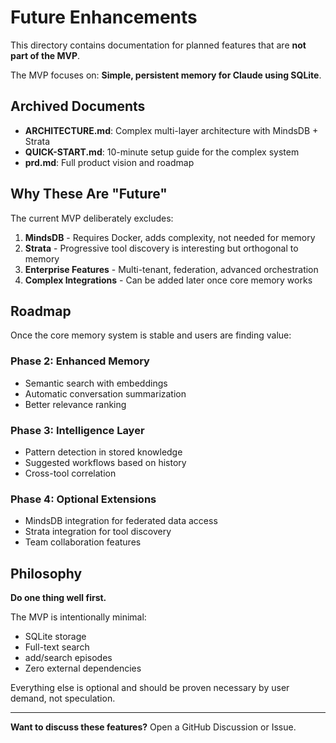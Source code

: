 # Future Enhancements

This directory contains documentation for planned features that are **not part of the MVP**.

The MVP focuses on: **Simple, persistent memory for Claude using SQLite**.

## Archived Documents

- **ARCHITECTURE.md**: Complex multi-layer architecture with MindsDB + Strata
- **QUICK-START.md**: 10-minute setup guide for the complex system
- **prd.md**: Full product vision and roadmap

## Why These Are "Future"

The current MVP deliberately excludes:

1. **MindsDB** - Requires Docker, adds complexity, not needed for memory
2. **Strata** - Progressive tool discovery is interesting but orthogonal to memory
3. **Enterprise Features** - Multi-tenant, federation, advanced orchestration
4. **Complex Integrations** - Can be added later once core memory works

## Roadmap

Once the core memory system is stable and users are finding value:

### Phase 2: Enhanced Memory
- Semantic search with embeddings
- Automatic conversation summarization
- Better relevance ranking

### Phase 3: Intelligence Layer
- Pattern detection in stored knowledge
- Suggested workflows based on history
- Cross-tool correlation

### Phase 4: Optional Extensions
- MindsDB integration for federated data access
- Strata integration for tool discovery
- Team collaboration features

## Philosophy

**Do one thing well first.**

The MVP is intentionally minimal:
- SQLite storage
- Full-text search
- add/search episodes
- Zero external dependencies

Everything else is optional and should be proven necessary by user demand, not speculation.

---

**Want to discuss these features?** Open a GitHub Discussion or Issue.
